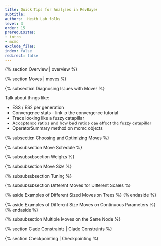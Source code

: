 ```yaml
---
title: Quick Tips for Analyses in RevBayes
subtitle:  
authors:  Heath Lab folks
level: 3
order: 15
prerequisites:
- intro
- mcmc
exclude_files:
index: false
redirect: false
---
```


{% section Overview | overview %}



{% section Moves  | moves %}


{% subsection Diagnosing Issues with Moves %}

Talk about things like:

- ESS / ESS per generation
- Convergence stats - link to the convergence tutorial
- Trace looking like a fuzzy catapillar
- Acceptance ratios and how bad ratios can affect the fuzzy catapillar
- OperatorSummary method on mcmc objects



{% subsection Choosing and Optimizing Moves %}

{% subsubsection Move Schedule %}

{% subsubsubsection Weights %}

{% subsubsection Move Size %}

{% subsubsubsection Tuning %}

{% subsubsubsection Different Moves for Different Scales %}

{% aside Examples of Different Sized Moves on Trees %}
{% endaside %}

{% aside Examples of Different Size Moves on Continuous Parameters %}
{% endaside %}

{% subsubsection Multiple Moves on the Same Node %}




{% section Clade Constraints  | Clade Constraints %}



{% section Checkpointing  | Checkpointing %}
